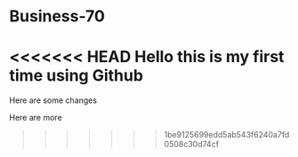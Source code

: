# Business-70

<<<<<<< HEAD
Hello this is my first time using Github
=======
Here are some changes

Here are more
>>>>>>> 1be9125699edd5ab543f6240a7fd0508c30d74cf
